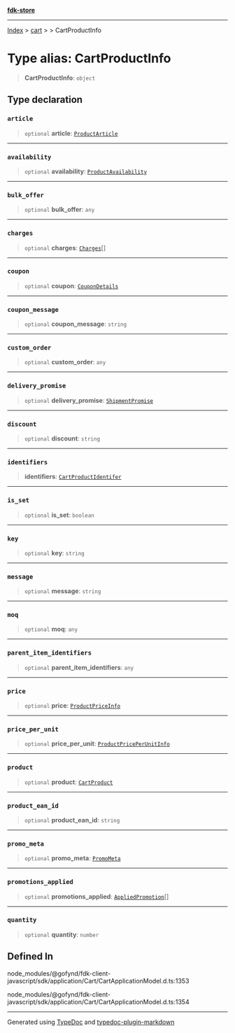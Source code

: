 [**fdk-store**](../../../README.md)
***

[Index](../../../API.md) > [cart](../../README.md) > [<internal>](../README.md) > CartProductInfo

# Type alias: CartProductInfo

> **CartProductInfo**: `object`

## Type declaration

### `article`

> `optional` **article**: [`ProductArticle`](type-alias.ProductArticle.md)

***

### `availability`

> `optional` **availability**: [`ProductAvailability`](type-alias.ProductAvailability.md)

***

### `bulk_offer`

> `optional` **bulk\_offer**: `any`

***

### `charges`

> `optional` **charges**: [`Charges`](type-alias.Charges.md)[]

***

### `coupon`

> `optional` **coupon**: [`CouponDetails`](type-alias.CouponDetails.md)

***

### `coupon_message`

> `optional` **coupon\_message**: `string`

***

### `custom_order`

> `optional` **custom\_order**: `any`

***

### `delivery_promise`

> `optional` **delivery\_promise**: [`ShipmentPromise`](type-alias.ShipmentPromise.md)

***

### `discount`

> `optional` **discount**: `string`

***

### `identifiers`

> **identifiers**: [`CartProductIdentifer`](type-alias.CartProductIdentifer.md)

***

### `is_set`

> `optional` **is\_set**: `boolean`

***

### `key`

> `optional` **key**: `string`

***

### `message`

> `optional` **message**: `string`

***

### `moq`

> `optional` **moq**: `any`

***

### `parent_item_identifiers`

> `optional` **parent\_item\_identifiers**: `any`

***

### `price`

> `optional` **price**: [`ProductPriceInfo`](type-alias.ProductPriceInfo.md)

***

### `price_per_unit`

> `optional` **price\_per\_unit**: [`ProductPricePerUnitInfo`](type-alias.ProductPricePerUnitInfo.md)

***

### `product`

> `optional` **product**: [`CartProduct`](type-alias.CartProduct.md)

***

### `product_ean_id`

> `optional` **product\_ean\_id**: `string`

***

### `promo_meta`

> `optional` **promo\_meta**: [`PromoMeta`](type-alias.PromoMeta.md)

***

### `promotions_applied`

> `optional` **promotions\_applied**: [`AppliedPromotion`](type-alias.AppliedPromotion.md)[]

***

### `quantity`

> `optional` **quantity**: `number`

## Defined In

node\_modules/@gofynd/fdk-client-javascript/sdk/application/Cart/CartApplicationModel.d.ts:1353

node\_modules/@gofynd/fdk-client-javascript/sdk/application/Cart/CartApplicationModel.d.ts:1354

***
Generated using [TypeDoc](https://typedoc.org/) and [typedoc-plugin-markdown](https://www.npmjs.com/package/typedoc-plugin-markdown)
